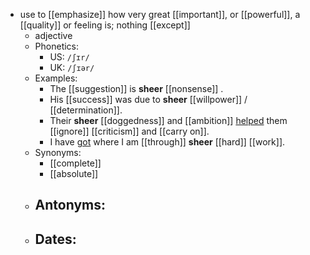 - use to [[emphasize]] how very great [[important]], or [[powerful]], a [[quality]] or feeling is; nothing [[except]]
	- adjective
	- Phonetics:
		- US: `/ʃɪr/`
		- UK: `/ʃɪər/`
	- Examples:
		- The [[suggestion]] is **sheer** [[nonsense]] .
		- His [[success]] was due to **sheer** [[willpower]] / [[determination]].
		- Their **sheer** [[doggedness]] and [[ambition]] [helped](help) them [[ignore]] [[criticism]] and [[carry on]].
		- I have [got](get) where I am [[through]] **sheer** [[hard]] [[work]].
	- Synonyms:
		- [[complete]]
		- [[absolute]]
	- Antonyms:
		-
	- Dates:
		-
